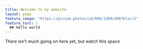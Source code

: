 ```yaml
---
title: Welcome to my website
layout: page
feature_image: "https://picsum.photos/id/989/1300/400?blur/2"
feature_text: |
  ## Hello world
---
```


There isn't much going on here yet, but watch this space
